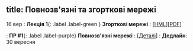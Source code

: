 
title: Повнозв'язні та згорткові мережі
---

16 вер
: **Лекція 1**{: .label .label-green } **Згорткові мережі**
  : [[HML](https://ykochura.github.io/mld-kpi/?p=lecture1.md#1)][[PDF](https://ykochura.github.io/mld-kpi/pdf/lecture1.pdf)]

: **ПР #1**{: .label .label-purple} **Повнозв'язні мережі**
  : [[Деталі](https://ykochura.github.io/mld-kpi/practice/Lab1.pdf)]
    : **Дедлайн**:  30 вересня  

<!-- ---09 жов
: **Огляд**{: .label .label-red}**Згортковi нейроннi мережi**
  : [[PDF](https://drive.google.com/file/d/1isZ3ZZrwbd_4OFGdZz4OQsks6eNU8lhR/view?usp=sharing)]
: **ПР #2**{: .label .label-purple} [**Згорткові мережі**](https://drive.google.com/file/d/1Op1dlv40cdUUZOevYNJLkYLreQZiv4kV/view?usp=sharing)
  : Дедлайн: 10 листопада

16 жов
: **Лекція 3**{: .label .label-green } **Навчання нейронних мереж**
  : [[HML](https://ykochura.github.io/mld-kpi/?p=lecture3.md#1)][[PDF](https://ykochura.github.io/mld-kpi/pdf/lecture3.pdf)]

## Очікується
06 лис
: **Лекція 4**{: .label .label-green } **Увага та трансформери**
  : [[HML]()][[PDF]()]
 -->
<!-- https://www.youtube.com/watch?v=pauPCy_s0Ok
Convolutional Neural Network from Scratch | Mathematics & Python Code https://www.youtube.com/watch?v=Lakz2MoHy6o -->

